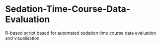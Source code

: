 # Sedation-Time-Course-Data-Evaluation
R-based script based for automated sedation time course data evaluation and visualisation.
